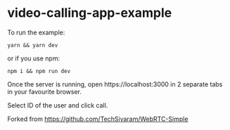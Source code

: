 # video-calling-app-example

To run the example:

`yarn && yarn dev`
 
 or if you use npm:
 
 `npm i && npm run dev`
 
 Once the server is running, open https://localhost:3000 in 2 separate tabs in your favourite browser.
 
 Select ID of the user and click call.

Forked from https://github.com/TechSivaram/WebRTC-Simple
